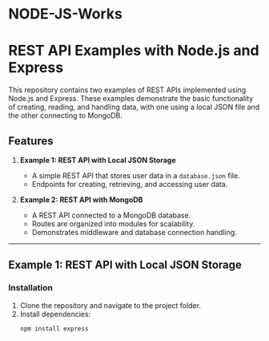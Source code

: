 # NODE-JS-Works
# REST API Examples with Node.js and Express

This repository contains two examples of REST APIs implemented using Node.js and Express. These examples demonstrate the basic functionality of creating, reading, and handling data, with one using a local JSON file and the other connecting to MongoDB.

## Features

1. **Example 1: REST API with Local JSON Storage**
   - A simple REST API that stores user data in a `database.json` file.
   - Endpoints for creating, retrieving, and accessing user data.

2. **Example 2: REST API with MongoDB**
   - A REST API connected to a MongoDB database.
   - Routes are organized into modules for scalability.
   - Demonstrates middleware and database connection handling.

---

## Example 1: REST API with Local JSON Storage

### Installation
1. Clone the repository and navigate to the project folder.
2. Install dependencies:
   ```bash
   npm install express
